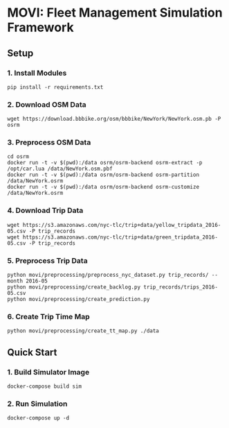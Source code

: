 # MOVI: Fleet Management Simulation Framework

## Setup

### 1. Install Modules
```commandline
pip install -r requirements.txt
```

### 2. Download OSM Data
```commandline
wget https://download.bbbike.org/osm/bbbike/NewYork/NewYork.osm.pb -P osrm
```

### 3. Preprocess OSM Data
```commandline
cd osrm
docker run -t -v $(pwd):/data osrm/osrm-backend osrm-extract -p /opt/car.lua /data/NewYork.osm.pbf
docker run -t -v $(pwd):/data osrm/osrm-backend osrm-partition /data/NewYork.osrm
docker run -t -v $(pwd):/data osrm/osrm-backend osrm-customize /data/NewYork.osrm
```

### 4. Download Trip Data
```commandline
wget https://s3.amazonaws.com/nyc-tlc/trip+data/yellow_tripdata_2016-05.csv -P trip_records
wget https://s3.amazonaws.com/nyc-tlc/trip+data/green_tripdata_2016-05.csv -P trip_records
```

### 5. Preprocess Trip Data
```commandline
python movi/preprocessing/preprocess_nyc_dataset.py trip_records/ --month 2016-05
python movi/preprocessing/create_backlog.py trip_records/trips_2016-05.csv
python movi/preprocessing/create_prediction.py
```

### 6. Create Trip Time Map
```commandline
python movi/preprocessing/create_tt_map.py ./data
```


## Quick Start
### 1. Build Simulator Image
```commandline
docker-compose build sim
```

### 2. Run Simulation
```commandline
docker-compose up -d
```